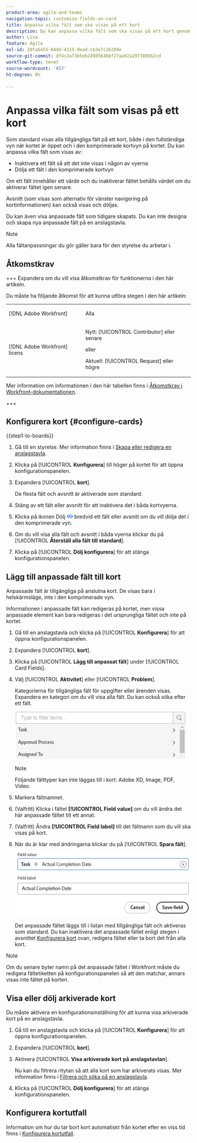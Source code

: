 ```yaml
---
product-area: agile-and-teams
navigation-topic: customize-fields-on-card
title: Anpassa vilka fält som ska visas på ett kort
description: Du kan anpassa vilka fält som ska visas på ett kort genom att inaktivera ett fält så att det inte visas i det fullständiga kortet eller den komprimerade vyn, eller genom att dölja ett fält i den komprimerade kortvyn.
author: Lisa
feature: Agile
exl-id: 28fa6455-04dd-4115-9ead-cb3e7c26289e
source-git-commit: df4c2a73b5eb2498564bbf27aa92a297388562cd
workflow-type: tm+mt
source-wordcount: '657'
ht-degree: 0%

---
```


# Anpassa vilka fält som visas på ett kort

Som standard visas alla tillgängliga fält på ett kort, både i den fullständiga vyn när kortet är öppet och i den komprimerade kortvyn på kortet. Du kan anpassa vilka fält som visas av:

* Inaktivera ett fält så att det inte visas i någon av vyerna
* Dölja ett fält i den komprimerade kortvyn

Om ett fält innehåller ett värde och du inaktiverar fältet behålls värdet om du aktiverar fältet igen senare.

Avsnitt (som visas som alternativ för vänster navigering på kortinformationen) kan också visas och döljas.

Du kan även visa anpassade fält som tidigare skapats. Du kan inte designa och skapa nya anpassade fält på en anslagstavla.

>[!NOTE]
>
>Alla fältanpassningar du gör gäller bara för den styrelse du arbetar i.

## Åtkomstkrav

+++ Expandera om du vill visa åtkomstkrav för funktionerna i den här artikeln.

Du måste ha följande åtkomst för att kunna utföra stegen i den här artikeln:

<table style="table-layout:auto"> 
 <col> 
 <col> 
 <tbody> 
  <tr> 
   <td role="rowheader">[!DNL Adobe Workfront]</td> 
   <td> <p>Alla</p> </td> 
  </tr> 
  <tr> 
   <td role="rowheader">[!DNL Adobe Workfront] licens</td> 
   <td> 
   <p>Nytt: [!UICONTROL Contributor] eller senare</p> 
   <p>eller</p>
   <p>Aktuell: [!UICONTROL Request] eller högre</p>
   </td> 
  </tr> 
 </tbody> 
</table>

Mer information om informationen i den här tabellen finns i [Åtkomstkrav i Workfront-dokumentationen](/help/quicksilver/administration-and-setup/add-users/access-levels-and-object-permissions/access-level-requirements-in-documentation.md).

+++

## Konfigurera kort {#configure-cards}

{{step1-to-boards}}

1. Gå till en styrelse. Mer information finns i [Skapa eller redigera en anslagstavla](../../agile/get-started-with-boards/create-edit-board.md).
1. Klicka på [!UICONTROL **Konfigurera**] till höger på kortet för att öppna konfigurationspanelen.
1. Expandera [!UICONTROL **kort**].

   De flesta fält och avsnitt är aktiverade som standard.

1. Stäng av ett fält eller avsnitt för att inaktivera det i båda kortvyerna.
1. Klicka på ikonen Dölj ![Dölj &#x200B;](assets/eye-hide-icon.png) bredvid ett fält eller avsnitt om du vill dölja det i den komprimerade vyn.
1. Om du vill visa alla fält och avsnitt i båda vyerna klickar du på [!UICONTROL **Återställ alla fält till standard**].
1. Klicka på [!UICONTROL **Dölj konfigurera**] för att stänga konfigurationspanelen.

## Lägg till anpassade fält till kort

Anpassade fält är tillgängliga på anslutna kort. De visas bara i helskärmsläge, inte i den komprimerade vyn.

Informationen i anpassade fält kan redigeras på kortet, men vissa anpassade element kan bara redigeras i det ursprungliga fältet och inte på kortet.

1. Gå till en anslagstavla och klicka på [!UICONTROL **Konfigurera**] för att öppna konfigurationspanelen.
1. Expandera [!UICONTROL **kort**].
1. Klicka på [!UICONTROL **Lägg till anpassat fält**] under [!UICONTROL Card Fields].
1. Välj [!UICONTROL **Aktivitet**] eller [!UICONTROL **Problem**].

   Kategorierna för tillgängliga fält för uppgifter eller ärenden visas. Expandera en kategori om du vill visa alla fält. Du kan också söka efter ett fält.

   ![Sök efter anpassat fält](assets/boards-search-for-custom-field.png)

   >[!NOTE]
   >
   >Följande fälttyper kan inte läggas till i kort: Adobe XD, Image, PDF, Video.

1. Markera fältnamnet.
1. (Valfritt) Klicka i fältet **[!UICONTROL Field value]** om du vill ändra det här anpassade fältet till ett annat.
1. (Valfritt) Ändra **[!UICONTROL Field label]** till det fältnamn som du vill ska visas på kort.
1. När du är klar med ändringarna klickar du på [!UICONTROL **Spara fält**].

   ![Anpassat fältvärde och etikett](assets/save-custom-field-value-label.png)

   Det anpassade fältet läggs till i listan med tillgängliga fält och aktiveras som standard. Du kan inaktivera det anpassade fältet enligt stegen i avsnittet [Konfigurera kort](customize-fields-on-card.md#configure-cards) ovan, redigera fältet eller ta bort det från alla kort.

>[!NOTE]
>
>Om du senare byter namn på det anpassade fältet i Workfront måste du redigera fältetiketten på konfigurationspanelen så att den matchar, annars visas inte fältet på korten.

## Visa eller dölj arkiverade kort

Du måste aktivera en konfigurationsinställning för att kunna visa arkiverade kort på en anslagstavla.

1. Gå till en anslagstavla och klicka på [!UICONTROL **Konfigurera**] för att öppna konfigurationspanelen.
1. Expandera [!UICONTROL **kort**].
1. Aktivera [!UICONTROL **Visa arkiverade kort på anslagstavlan**].

   Nu kan du filtrera ritytan så att alla kort som har arkiverats visas. Mer information finns i [Filtrera och söka på en anslagstavla](/help/quicksilver/agile/get-started-with-boards/filter-search-in-board.md).

1. Klicka på [!UICONTROL **Dölj konfigurera**] för att stänga konfigurationspanelen.

## Konfigurera kortutfall

Information om hur du tar bort kort automatiskt från kortet efter en viss tid finns i [Konfigurera kortutfall](/help/quicksilver/agile/use-boards-agile-planning-tools/configure-card-falloff.md).
